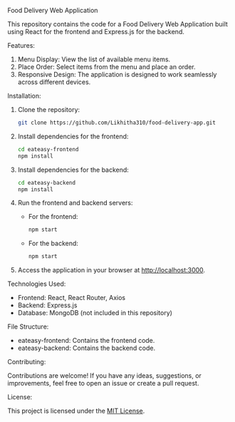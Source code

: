 Food Delivery Web Application

This repository contains the code for a Food Delivery Web Application built using React for the frontend and Express.js for the backend.

 Features:

1. Menu Display: View the list of available menu items.
2. Place Order: Select items from the menu and place an order.
3. Responsive Design: The application is designed to work seamlessly across different devices.

 Installation:

1. Clone the repository:

    ```bash
    git clone https://github.com/Likhitha310/food-delivery-app.git
    ```

2. Install dependencies for the frontend:

    ```bash
    cd eateasy-frontend
    npm install
    ```

3. Install dependencies for the backend:

    ```bash
    cd eateasy-backend
    npm install
    ```

4. Run the frontend and backend servers:

    - For the frontend:

        ```bash
        npm start
        ```

    - For the backend:

        ```bash
        npm start
        ```

5. Access the application in your browser at [http://localhost:3000](http://localhost:3000).

 Technologies Used:

- Frontend: React, React Router, Axios
- Backend: Express.js
- Database: MongoDB (not included in this repository)

 File Structure:

- eateasy-frontend: Contains the frontend code.
- eateasy-backend: Contains the backend code.

 Contributing:

Contributions are welcome! If you have any ideas, suggestions, or improvements, feel free to open an issue or create a pull request.

 License:

This project is licensed under the [MIT License](LICENSE).


